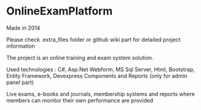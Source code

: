 # OnlineExamPlatform

Made in 2014

Please check .extra_files folder or github wiki part for detailed project information

The project is an online training and exam system solution. 

Used technologies : C#, Asp.Net Webform, MS Sql Server, Html, Bootstrap, Entity Framework,  Devexpress Components and Reports (only for admin panel part)

Live exams, e-books and journals, membership systems and reports where members can monitor their own performance are provided